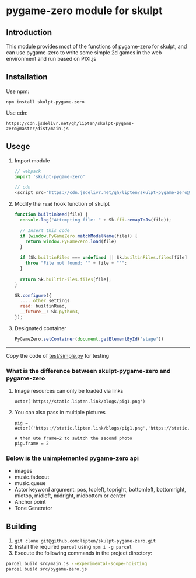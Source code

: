 # pygame-zero module for skulpt

## Introduction

This module provides most of the functions of pygame-zero for skulpt, and can use pygame-zero to write some simple 2d games in the web environment and run based on PIXI.js

## Installation

Use npm:

```
npm install skulpt-pygame-zero
```

Use cdn:

```
https://cdn.jsdelivr.net/gh/lipten/skulpt-pygame-zero@master/dist/main.js
```

## Usege

1. Import module

   ```javascript
   // webpack
   import 'skulpt-pygame-zero'
   
   // cdn
   <script src="https://cdn.jsdelivr.net/gh/lipten/skulpt-pygame-zero@master/dist/main.js"></script>
   ```

   

2. Modify the `read` hook function of skulpt

   ```javascript
   function builtinRead(file) {
     console.log("Attempting file: " + Sk.ffi.remapToJs(file));
   
     // Insert this code
     if (window.PyGameZero.matchModelName(file)) {
       return window.PyGameZero.load(file)
     }
     
     if (Sk.builtinFiles === undefined || Sk.builtinFiles.files[file] === undefined) {
       throw "File not found: '" + file + "'";
     }
     
     return Sk.builtinFiles.files[file];
   }
   
   Sk.configure({
     .... other settings
     read: builtinRead,
     __future__: Sk.python3,
   });
   ```

3. Designated container

   ```javascript
   PyGameZero.setContainer(document.getElementById('stage'))
   ```
---

Copy the code of [test/simple.py](https://github.com/lipten/skulpt-pygame-zero/blob/master/test/simple.py) for testing

### What is the difference between skulpt-pygame-zero and pygame-zero

1. Image resources can only be loaded via links

   ```
   Actor('https://static.lipten.link/blogs/pig1.png')
   ```

2. You can also pass in multiple pictures

   ```
   pig = Actor(('https://static.lipten.link/blogs/pig1.png','https://static.lipten.link/blogs/pig2.png'))
   
   # then ute frame=2 to switch the second photo
   pig.frame = 2
   ```

### Below is the unimplemented pygame-zero api

* images
* music.fadeout
* music.queue
* Actor keyword argument: pos, topleft, topright, bottomleft, bottomright, midtop, midleft, midright, midbottom or center
* Anchor point
* Tone Generator

## Building

1.  `git clone git@github.com:lipten/skulpt-pygame-zero.git`
2. Install the required `parcel` using `npm i -g parcel`
3. Execute the following commands in the project directory:

```bash
parcel build src/main.js --experimental-scope-hoisting
parcel build src/pygame-zero.js
```